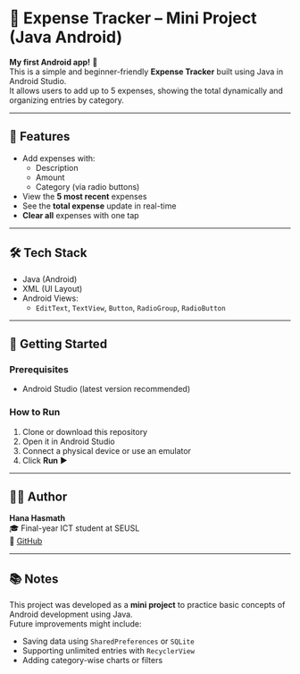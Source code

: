 # 🧾 Expense Tracker – Mini Project (Java Android)

**My first Android app!** 🎉  
This is a simple and beginner-friendly **Expense Tracker** built using Java in Android Studio.  
It allows users to add up to 5 expenses, showing the total dynamically and organizing entries by category.

---

## 📱 Features

- Add expenses with:
  - Description
  - Amount
  - Category (via radio buttons)
- View the **5 most recent** expenses
- See the **total expense** update in real-time
- **Clear all** expenses with one tap

---

## 🛠️ Tech Stack

- Java (Android)
- XML (UI Layout)
- Android Views:
  - `EditText`, `TextView`, `Button`, `RadioGroup`, `RadioButton`

---

## 🚀 Getting Started

### Prerequisites
- Android Studio (latest version recommended)

### How to Run
1. Clone or download this repository
2. Open it in Android Studio
3. Connect a physical device or use an emulator
4. Click **Run** ▶️

---

## 👩‍💻 Author

**Hana Hasmath**  
🎓 Final-year ICT student at SEUSL  
🔗 [GitHub](https://github.com/HanaShams)

---

## 📚 Notes

This project was developed as a **mini project** to practice basic concepts of Android development using Java.  
Future improvements might include:
- Saving data using `SharedPreferences` or `SQLite`
- Supporting unlimited entries with `RecyclerView`
- Adding category-wise charts or filters
